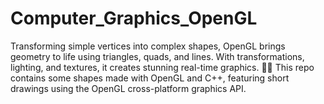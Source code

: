 # Computer_Graphics_OpenGL
Transforming simple vertices into complex shapes, OpenGL brings geometry to life using triangles, quads, and lines. With transformations, lighting, and textures, it creates stunning real-time graphics. 🚀✨ This repo contains some shapes made with OpenGL and C++, featuring short drawings using the OpenGL cross-platform graphics API.


